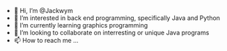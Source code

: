 - 👋 Hi, I’m @Jackwym
- 👀 I’m interested in back end programming, specifically Java and Python
- 🌱 I’m currently learning graphics programming
- 💞️ I’m looking to collaborate on interresting or unique Java programs
- 📫 How to reach me ...

<!---
Jackwym/Jackwym is a ✨ special ✨ repository because its `README.md` (this file) appears on your GitHub profile.
You can click the Preview link to take a look at your changes.
--->
